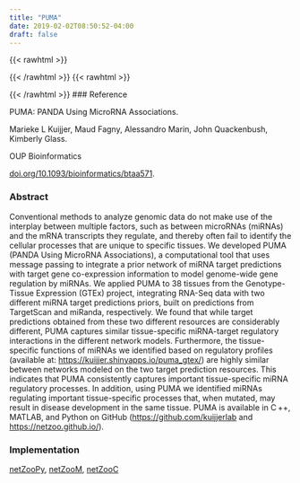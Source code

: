 ```yaml
---
title: "PUMA"
date: 2019-02-02T08:50:52-04:00
draft: false
---
```


{{< rawhtml >}}
<script type='text/javascript' src='https://d1bxh8uas1mnw7.cloudfront.net/assets/embed.js'></script>
{{< /rawhtml >}}
{{< rawhtml >}}
<div data-badge-popover="right" data-badge-type="donut" data-doi="10.1093/bioinformatics/btaa571" data-hide-no-mentions="true" class="altmetric-embed"></div>
{{< /rawhtml >}}
### Reference

PUMA: PANDA Using MicroRNA Associations. 

Marieke L Kuijjer, Maud Fagny, Alessandro Marin, John Quackenbush, Kimberly Glass.

OUP Bioinformatics

[doi.org/10.1093/bioinformatics/btaa571](https://academic.oup.com/bioinformatics/article/doi/10.1093/bioinformatics/btaa571/5858977).

### Abstract

Conventional methods to analyze genomic data do not make use of the interplay between multiple factors, such as between microRNAs (miRNAs) and the mRNA transcripts they regulate, and thereby often fail to identify the cellular processes that are unique to specific tissues. We developed PUMA (PANDA Using MicroRNA Associations), a computational tool that uses message passing to integrate a prior network of miRNA target predictions with target gene co-expression information to model genome-wide gene regulation by miRNAs. We applied PUMA to 38 tissues from the Genotype-Tissue Expression (GTEx) project, integrating RNA-Seq data with two different miRNA target predictions priors, built on predictions from TargetScan and miRanda, respectively. We found that while target predictions obtained from these two different resources are considerably different, PUMA captures similar tissue-specific miRNA-target regulatory interactions in the different network models. Furthermore, the tissue-specific functions of miRNAs we identified based on regulatory profiles (available at: https://kuijjer.shinyapps.io/puma_gtex/) are highly similar between networks modeled on the two target prediction resources. This indicates that PUMA consistently captures important tissue-specific miRNA regulatory processes. In addition, using PUMA we identified miRNAs regulating important tissue-specific processes that, when mutated, may result in disease development in the same tissue. PUMA is available in C ++, MATLAB, and Python on GitHub (https://github.com/kuijjerlab and https://netzoo.github.io/).

### Implementation

[netZooPy](https://github.com/netZoo/netZooPy), [netZooM](https://github.com/netZoo/netZooM), [netZooC](https://github.com/netZoo/netZooC)
